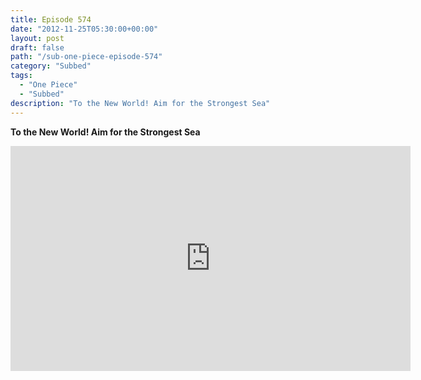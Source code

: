 ```yaml
---
title: Episode 574
date: "2012-11-25T05:30:00+00:00"
layout: post
draft: false
path: "/sub-one-piece-episode-574"
category: "Subbed"
tags:
  - "One Piece"
  - "Subbed"
description: "To the New World! Aim for the Strongest Sea"
---
```


**To the New World! Aim for the Strongest Sea**

<iframe width="640" height="360" src="https://www.rapidvideo.com/e/G6FRPFHE25" frameborder="0" marginwidth=0 marginheight=0 scrolling=no allowfullscreen></iframe>

